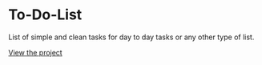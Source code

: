 # To-Do-List

List of simple and clean tasks for day to day tasks or any other type of list.

[View the project](https://mauriciomutte.github.io/Tarefas-para-Realizar/)
